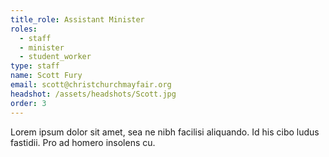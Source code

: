 ```yaml
---
title_role: Assistant Minister
roles:
  - staff
  - minister
  - student_worker
type: staff
name: Scott Fury
email: scott@christchurchmayfair.org
headshot: /assets/headshots/Scott.jpg
order: 3
---
```

Lorem ipsum dolor sit amet, sea ne nibh facilisi aliquando. Id his cibo ludus fastidii. Pro ad homero insolens cu.
